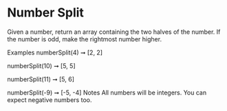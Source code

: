 # Number Split

Given a number, return an array containing the two halves of the number. If the number is odd, make the rightmost number higher.

Examples
numberSplit(4) ➞ [2, 2]

numberSplit(10) ➞ [5, 5]

numberSplit(11) ➞ [5, 6]

numberSplit(-9) ➞ [-5, -4]
Notes
All numbers will be integers.
You can expect negative numbers too.
